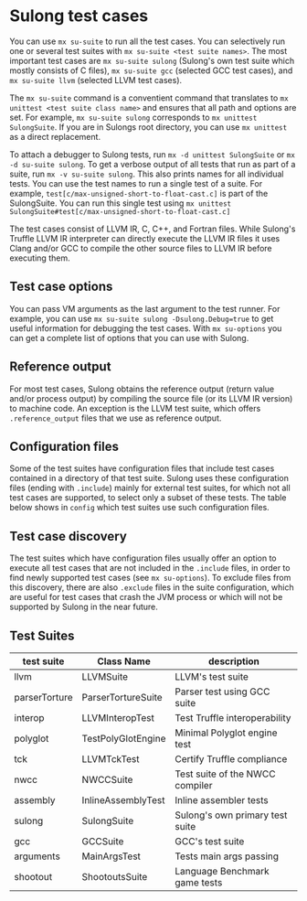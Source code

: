 # Sulong test cases

You can use `mx su-suite` to run all the test cases. You can selectively
run one or several test suites with `mx su-suite <test suite names>`.
The most important test cases are `mx su-suite sulong` (Sulong's own
test suite which mostly consists of C files), `mx su-suite gcc`
(selected GCC test cases), and `mx su-suite llvm` (selected LLVM test cases).

The `mx su-suite` command is a conventient command that translates to
`mx unittest <test suite class name>` and ensures that all path and options are set.
For example, `mx su-suite sulong` corresponds to `mx unittest SulongSuite`.
If you are in Sulongs root directory, you can use `mx unittest` as a direct
replacement.

To attach a debugger to Sulong tests, run `mx -d unittest SulongSuite` or
`mx -d su-suite sulong`.
To get a verbose output of all tests that run as part of a suite, run
`mx -v su-suite sulong`. This also prints names for all individual tests.
You can use the test names to run a single test of a suite.
For example, `test[c/max-unsigned-short-to-float-cast.c]` is part of the
SulongSuite. You can run this single test using
`mx unittest SulongSuite#test[c/max-unsigned-short-to-float-cast.c]`

The test cases consist of LLVM IR, C, C++, and Fortran files. While
Sulong's Truffle LLVM IR interpreter can directly execute the LLVM IR
files it uses Clang and/or GCC to compile the other source files to LLVM IR
before executing them.

## Test case options

You can pass VM arguments as the last argument to the test runner. For
example, you can use `mx su-suite sulong -Dsulong.Debug=true` to get useful
information for debugging the test cases. With `mx su-options` you can
get a complete list of options that you can use with Sulong.

## Reference output

For most test cases, Sulong obtains the reference output (return value and/or
process output) by compiling the source file (or its LLVM IR version)
to machine code. An exception is the LLVM test suite, which offers
`.reference_output` files that we use as reference output.

## Configuration files

Some of the test suites have configuration files that include test cases
contained in a directory of that test suite. Sulong uses these configuration
files (ending with `.include`) mainly for external test suites, for which
not all test cases are supported, to select only a subset of these tests.
The table below shows in `config` which test suites use such configuration
files.

## Test case discovery

The test suites which have configuration files usually offer an option
to execute all test cases that are not included in the `.include` files,
in order to find newly supported test cases (see `mx su-options`). To
exclude files from this discovery, there are also `.exclude` files in
the suite configuration, which are useful for test cases that crash the
JVM process or which will not be supported by Sulong in the near future.

## Test Suites

| test suite       | Class Name             | description                     |
|------------------|------------------------|---------------------------------|
| llvm             | LLVMSuite              | LLVM's test suite               |
| parserTorture    | ParserTortureSuite     | Parser test using GCC suite     |
| interop          | LLVMInteropTest        | Test Truffle interoperability   |
| polyglot         | TestPolyGlotEngine     | Minimal Polyglot engine test    |
| tck              | LLVMTckTest            | Certify Truffle compliance      |
| nwcc             | NWCCSuite              | Test suite of the NWCC compiler |
| assembly         | InlineAssemblyTest     | Inline assembler tests          |
| sulong           | SulongSuite            | Sulong's own primary test suite |
| gcc              | GCCSuite               | GCC's test suite                |
| arguments        | MainArgsTest           | Tests main args passing         |
| shootout         | ShootoutsSuite         | Language Benchmark game tests   |

